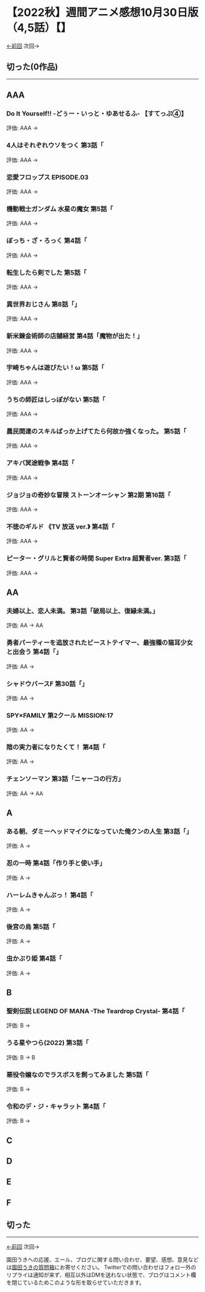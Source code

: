 # 【2022秋】週間アニメ感想10月30日版（4,5話）【】

[←前回](http://www.ukitouchtypist.org/2022/10/09/post-1663/) 次回→

## 切った(0作品)
***
## AAA
### Do It Yourself!! -どぅー・いっと・ゆあせるふ- 【すてっぷ④】
評価: AAA →
### 4人はそれぞれウソをつく 第3話「
評価: AAA →
### 恋愛フロップス EPISODE.03
評価: AAA →
### 機動戦士ガンダム 水星の魔女 第5話「
評価: AAA →
### ぼっち・ざ・ろっく 第4話「
評価: AAA →
### 転生したら剣でした 第5話「
評価: AAA →
### 異世界おじさん 第8話「」
評価: AAA →
### 新米錬金術師の店舗経営 第4話「魔物が出た！」
評価: AAA →
### 宇崎ちゃんは遊びたい！ω 第5話「
評価: AAA →
### うちの師匠はしっぽがない 第5話「
評価: AAA →
### 農民関連のスキルばっか上げてたら何故か強くなった。 第5話「
評価: AAA →
### アキバ冥途戦争 第4話「
評価: AAA →
### ジョジョの奇妙な冒険 ストーンオーシャン 第2期 第16話「
評価: AAA →
### 不徳のギルド 《TV 放送 ver.》 第4話「
評価: AAA →
### ピーター・グリルと賢者の時間 Super Extra 超賢者ver. 第3話「
評価: AAA →
## AA
### 夫婦以上、恋人未満。 第3話「破局以上、復縁未満。」
評価: AA → AA
### 勇者パーティーを追放されたビーストテイマー、最強種の猫耳少女と出会う 第4話「」
評価: AA →
### シャドウバースF 第30話「」
評価: AA →
### SPY×FAMILY 第2クール MISSION:17
評価: AA →
### 陰の実力者になりたくて！ 第4話「
評価: AA →
### チェンソーマン 第3話「ニャーコの行方」
評価: AA → AA
## A
### ある朝、ダミーヘッドマイクになっていた俺クンの人生 第3話「」
評価: A →
### 忍の一時 第4話「作り手と使い手」
評価: A →
### ハーレムきゃんぷっ！ 第4話「
評価: A →
### 後宮の烏 第5話「
評価: A →
### 虫かぶり姫 第4話「
評価: A →
## B
### 聖剣伝説 LEGEND OF MANA -The Teardrop Crystal- 第4話「
評価: B →
### うる星やつら(2022) 第3話「
評価: B → B
### 悪役令嬢なのでラスボスを飼ってみました 第5話「
評価: B →
### 令和のデ・ジ・キャラット 第4話「
評価: B →
## C
## D
## E
## F
## 切った
***
[←前回](http://www.ukitouchtypist.org/2022/10/09/post-1663/) 次回→

園田うきへの応援、エール、ブログに関する問い合わせ、要望、感想、意見などは[園田うきの質問箱](https://peing.net/ja/ukitouchtypist)にお寄せください。
Twitterでの問い合わせはフォロー外のリプライは通知が来ず、相互以外はDMを送れない状態で、ブログはコメント欄を閉じているためこのような形を取らせていただきます。
